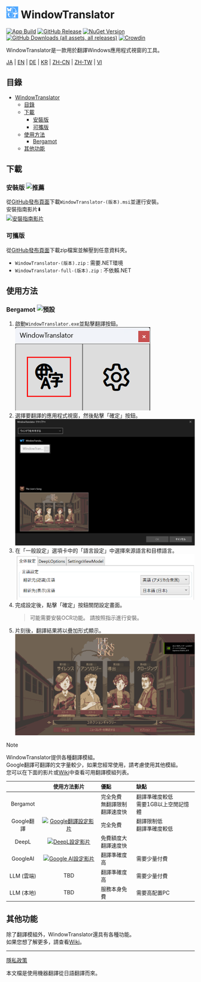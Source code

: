 # <img src="images/wt.png" width="32" > WindowTranslator

[![App Build](https://github.com/Freeesia/WindowTranslator/actions/workflows/dotnet-desktop.yml/badge.svg)](https://github.com/Freeesia/WindowTranslator/actions/workflows/dotnet-desktop.yml)
[![GitHub Release](https://img.shields.io/github/v/release/Freeesia/WindowTranslator)](https://github.com/Freeesia/WindowTranslator/releases/latest)
[![NuGet Version](https://img.shields.io/nuget/v/WindowTranslator.Abstractions)](https://www.nuget.org/packages/WindowTranslator.Abstractions)
[![GitHub Downloads (all assets, all releases)](https://img.shields.io/github/downloads/Freeesia/WindowTranslator/total)](https://github.com/Freeesia/WindowTranslator/releases/latest)
[![Crowdin](https://badges.crowdin.net/windowtranslator/localized.svg)](https://crowdin.com/project/windowtranslator)

WindowTranslator是一款用於翻譯Windows應用程式視窗的工具。

[JA](README.md) | [EN](./README.en.md) | [DE](./README.de.md) | [KR](./README.kr.md) | [ZH-CN](./README.zh-cn.md) | [ZH-TW](./README.zh-tw.md) | [VI](./README.vi.md)

## 目錄
- [ WindowTranslator](#-windowtranslator)
  - [目錄](#目錄)
  - [下載](#下載)
    - [安裝版 ](#安裝版-)
    - [可攜版](#可攜版)
  - [使用方法](#使用方法)
    - [Bergamot ](#bergamot-)
  - [其他功能](#其他功能)

## 下載
### 安裝版 ![推薦](https://img.shields.io/badge/推薦-brightgreen)

從[GitHub發布頁面](https://github.com/Freeesia/WindowTranslator/releases/latest)下載`WindowTranslator-(版本).msi`並運行安裝。  
安裝指南影片⬇️  
[![安裝指南影片](https://github.com/user-attachments/assets/b5babc02-715b-43bc-ba97-f23078ffd39b)](https://youtu.be/wvcbCLA9chQ?t=7)

### 可攜版

從[GitHub發布頁面](https://github.com/Freeesia/WindowTranslator/releases/latest)下載zip檔案並解壓到任意資料夾。  
- `WindowTranslator-(版本).zip` : 需要.NET環境  
- `WindowTranslator-full-(版本).zip` : 不依賴.NET

## 使用方法

### Bergamot ![預設](https://img.shields.io/badge/預設-brightgreen)

1. 啟動`WindowTranslator.exe`並點擊翻譯按鈕。  
   ![翻譯按鈕](images/translate.png)
2. 選擇要翻譯的應用程式視窗，然後點擊「確定」按鈕。  
   ![視窗選擇](images/select.png)
3. 在「一般設定」選項卡中的「語言設定」中選擇來源語言和目標語言。  
   ![語言設定](images/language.png)
4. 完成設定後，點擊「確定」按鈕關閉設定畫面。  
   > 可能需要安裝OCR功能。
   > 請按照指示進行安裝。
5. 片刻後，翻譯結果將以疊加形式顯示。  
   ![翻譯結果](images/result.png)

> [!NOTE]
> WindowTranslator提供各種翻譯模組。  
> Google翻譯可翻譯的文字量較少，如果您經常使用，請考慮使用其他模組。  
> 您可以在下面的影片或[Wiki](https://github.com/Freeesia/WindowTranslator/wiki#翻訳)中查看可用翻譯模組列表。
> 
> |                |                                                          使用方法影片                                                           | 優點                    | 缺點                        |
> | :------------: | :-----------------------------------------------------------------------------------------------------------------------------------: | :---------------------------- | :----------------------------------- |
> |   Bergamot     | | 完全免費<br/>無翻譯限制<br/>翻譯速度快 | 翻譯準確度較低<br/>需要1GB以上空閒記憶體 |
> |   Google翻譯   | [![Google翻譯設定影片](https://github.com/user-attachments/assets/bbf45370-0387-47e1-b690-3183f37e06d2)](https://youtu.be/83A8T890N5M)  | 完全免費 | 翻譯限制低<br/>翻譯準確度較低 |
> |     DeepL      |   [![DeepL設定影片](https://github.com/user-attachments/assets/4abd512f-cff9-45a8-852b-722641458f0b)](https://youtu.be/D7Yb6rIVPI0)   | 免費額度大<br/>翻譯速度快 | |
> |    GoogleAI    | [![Google AI設定影片](https://github.com/user-attachments/assets/9d3a91ab-f1aa-4079-be68-622212ab1b68)](https://youtu.be/Oht0z03M91I) | 翻譯準確度高 | 需要少量付費 |
> | LLM (雲端) | TBD | 翻譯準確度高 | 需要少量付費 |
> | LLM (本地) | TBD | 服務本身免費 | 需要高配置PC |

## 其他功能

除了翻譯模組外，WindowTranslator還具有各種功能。  
如果您想了解更多，請查看[Wiki](https://github.com/Freeesia/WindowTranslator/wiki)。

---
[隱私政策](PrivacyPolicy.md)

本文檔是使用機器翻譯從日語翻譯而來。